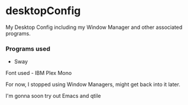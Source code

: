 # desktopConfig
My Desktop Config including my Window Manager and other associated programs.

### Programs used
- Sway


Font used - IBM Plex Mono


For now, I stopped using Window Managers, might get back into it later.


I'm gonna soon try out Emacs and qtile
